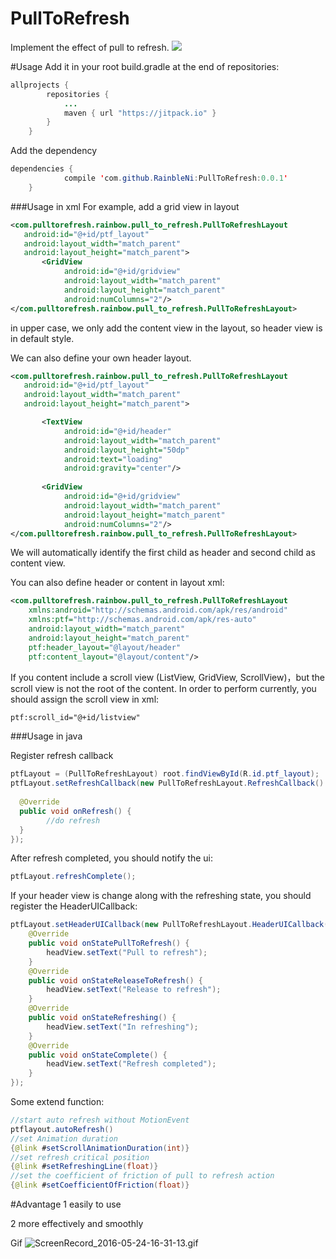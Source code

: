 # PullToRefresh
Implement the effect of pull to refresh.
[![](https://jitpack.io/v/RainbleNi/PullToRefresh.svg)](https://jitpack.io/#RainbleNi/PullToRefresh)

#Usage
 Add it in your root build.gradle at the end of repositories:
```java
allprojects {
		repositories {
			...
			maven { url "https://jitpack.io" }
		}
	}
```
Add the dependency
```java
dependencies {
	        compile 'com.github.RainbleNi:PullToRefresh:0.0.1'
	}
```

###Usage in xml
For example, add a grid view in layout
```xml
<com.pulltorefresh.rainbow.pull_to_refresh.PullToRefreshLayout    
   android:id="@+id/ptf_layout"    
   android:layout_width="match_parent"
   android:layout_height="match_parent">    
       <GridView        
            android:id="@+id/gridview"        
            android:layout_width="match_parent"
            android:layout_height="match_parent"        
            android:numColumns="2"/>
</com.pulltorefresh.rainbow.pull_to_refresh.PullToRefreshLayout>
```
in upper case, we only add the content view in the layout, so header view is in default style.

We can also define your own header layout.
```xml
<com.pulltorefresh.rainbow.pull_to_refresh.PullToRefreshLayout    
   android:id="@+id/ptf_layout"    
   android:layout_width="match_parent"
   android:layout_height="match_parent">

       <TextView    
            android:id="@+id/header"    
            android:layout_width="match_parent"   
            android:layout_height="50dp" 
            android:text="loading"   
            android:gravity="center"/>
    
       <GridView        
            android:id="@+id/gridview"        
            android:layout_width="match_parent"
            android:layout_height="match_parent"        
            android:numColumns="2"/>
</com.pulltorefresh.rainbow.pull_to_refresh.PullToRefreshLayout>
```
We will automatically identify the first child as header and second child as content view.

You can also define header or content in layout xml:
```xml
<com.pulltorefresh.rainbow.pull_to_refresh.PullToRefreshLayout    
    xmlns:android="http://schemas.android.com/apk/res/android"    
    xmlns:ptf="http://schemas.android.com/apk/res-auto"    
    android:layout_width="match_parent"    
    android:layout_height="match_parent"    
    ptf:header_layout="@layout/header"    
    ptf:content_layout="@layout/content"/>
```

If you content include a scroll view (ListView, GridView, ScrollView)，but the scroll view is not the root of the content. In order to perform currently, you should assign the scroll view in xml:
```xml
ptf:scroll_id="@+id/listview"
```

###Usage in java

Register refresh callback
```java
ptfLayout = (PullToRefreshLayout) root.findViewById(R.id.ptf_layout);
ptfLayout.setRefreshCallback(new PullToRefreshLayout.RefreshCallback() {  
  
  @Override    
  public void onRefresh() {
        //do refresh
  }
});
```
After refresh completed, you should notify the ui:
```java
ptfLayout.refreshComplete();
```

If your header view is change along with the refreshing state, you should register the HeaderUICallback:
```java
ptfLayout.setHeaderUICallback(new PullToRefreshLayout.HeaderUICallback() {    
    @Override
    public void onStatePullToRefresh() {
        headView.setText("Pull to refresh");    
    }   
    @Override
    public void onStateReleaseToRefresh() {
        headView.setText("Release to refresh");
    }
    @Override
    public void onStateRefreshing() {
        headView.setText("In refreshing");
    }
    @Override
    public void onStateComplete() {
        headView.setText("Refresh completed");
    }
});
```

Some extend function:
 ```java
//start auto refresh without MotionEvent
ptflayout.autoRefresh()
//set Animation duration
 {@link #setScrollAnimationDuration(int)}
//set refresh critical position
 {@link #setRefreshingLine(float)}
//set the coefficient of friction of pull to refresh action
 {@link #setCoefficientOfFriction(float)}
```

#Advantage
1 easily to use

2 more effectively and smoothly

Gif
![ScreenRecord_2016-05-24-16-31-13.gif](http://upload-images.jianshu.io/upload_images/2067811-42aabd8a82f35806.gif?imageMogr2/auto-orient/strip)
